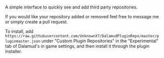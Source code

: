 A simple interface to quickly see and add third party repositories.

If you would like your repository added or removed feel free to message me or simply create a pull request.

To install, add `https://raw.githubusercontent.com/UnknownX7/DalamudPluginRepo/master/pluginmaster.json` under "Custom Plugin Repositories" in the "Experimental" tab of Dalamud's in game settings, and then install it through the plugin installer.